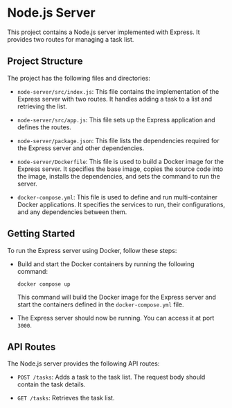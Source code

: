 # Node.js Server

This project contains a Node.js server implemented with Express. It provides two routes for managing a task list.

## Project Structure

The project has the following files and directories:

- `node-server/src/index.js`: This file contains the implementation of the Express server with two routes. It handles adding a task to a list and retrieving the list.

- `node-server/src/app.js`: This file sets up the Express application and defines the routes.

- `node-server/package.json`: This file lists the dependencies required for the Express server and other dependencies.

- `node-server/Dockerfile`: This file is used to build a Docker image for the Express server. It specifies the base image, copies the source code into the image, installs the dependencies, and sets the command to run the server.

- `docker-compose.yml`: This file is used to define and run multi-container Docker applications. It specifies the services to run, their configurations, and any dependencies between them.

## Getting Started

To run the Express server using Docker, follow these steps:

- Build and start the Docker containers by running the following command:

  ```shell
  docker compose up
  ```

  This command will build the Docker image for the Express server and start the containers defined in the `docker-compose.yml` file.

- The Express server should now be running. You can access it at port `3000`.

## API Routes

The Node.js server provides the following API routes:

- `POST /tasks`: Adds a task to the task list. The request body should contain the task details.

- `GET /tasks`: Retrieves the task list.

